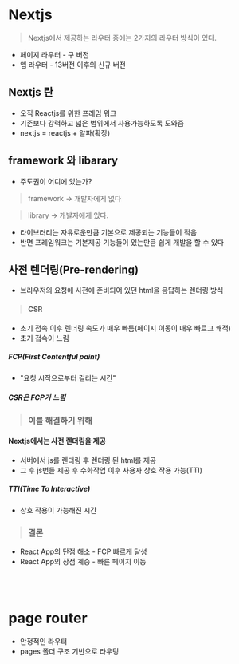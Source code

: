 # Nextjs

> Nextjs에서 제공하는 라우터 중에는 2가지의 라우터 방식이 있다.

- 페이지 라우터 - 구 버전
- 앱 라우터 - 13버전 이후의 신규 버전

## Nextjs 란

- 오직 Reactjs를 위한 프레임 워크
- 기존보다 강력하고 넓은 범위에서 사용가능하도록 도와줌
- nextjs = reactjs + 알파(확장)

## framework 와 libarary

- 주도권이 어디에 있는가?

> framework -> 개발자에게 없다

> library -> 개발자에게 있다.

- 라이브러리는 자유로운만큼 기본으로 제공되는 기능들이 적음
- 반면 프레임워크는 기본제공 기능들이 있는만큼 쉽게 개발을 할 수 있다

## 사전 렌더링(Pre-rendering)

- 브라우저의 요청에 사전에 준비되어 있던 html을 응답하는 렌더링 방식

> #### CSR

- 초기 접속 이후 렌더링 속도가 매우 빠름(페이지 이동이 매우 빠르고 쾌적)
- 초기 접속이 느림

##### FCP(First Contentful paint)

- "요청 시작으로부터 걸리는 시간"

##### CSR은 FCP가 느림

> ### 이를 해결하기 위해

#### Nextjs에서는 사전 렌더링을 제공

- 서버에서 js를 렌더링 후 렌더링 된 html를 제공
- 그 후 js번들 제공 후 수화작업 이후 사용자 상호 작용 가능(TTI)

##### TTI(Time To Interactive)

- 상호 작용이 가능해진 시간

> ### 결론

- React App의 단점 해소 - FCP 빠르게 달성
- React App의 장점 계승 - 빠른 페이지 이동

</br>
</br>

# page router

- 안정적인 라우터
- pages 폴더 구조 기반으로 라우팅
